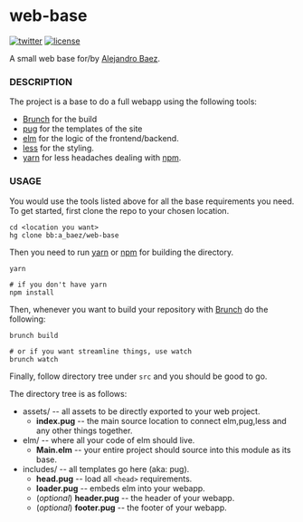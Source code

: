 # web-base
[![twitter][1i]][1p]
[![license][2i]][2p]

A small web base for/by [Alejandro Baez][tw].


### DESCRIPTION
The project is a base to do a full webapp using the following tools:

* [Brunch] for the build
* [pug] for the templates of the site
* [elm] for the logic of the frontend/backend.
* [less] for the styling.
* [yarn] for less headaches dealing with [npm].


### USAGE
You would use the tools listed above for all the base requirements you need. To get started, first clone the repo to your chosen location.

``` fish
cd <location you want>
hg clone bb:a_baez/web-base
```
Then you need to run [yarn] or [npm] for building the directory.

``` fish
yarn

# if you don't have yarn
npm install
```

Then, whenever you want to build your repository with [Brunch] do the following:

``` fish
brunch build

# or if you want streamline things, use watch
brunch watch
```


Finally, follow directory tree under `src` and you should be good to go.

The directory tree is as follows:

* assets/ -- all assets to be directly exported to your web project.
    * **index.pug** -- the main source location to connect elm,pug,less and any other things together.
* elm/ -- where all your code of elm should live.
    * **Main.elm** -- your entire project should source into this module as its base.
* includes/ -- all templates go here (aka: pug).
    * **head.pug** -- load all `<head>` requirements.
    * **loader.pug** -- embeds elm into your webapp.
    * (_optional_) **header.pug** -- the header of your webapp.
    * (_optional_) **footer.pug** -- the footer of your webapp.



[tw]: https://twitter.com/a_baez
[Brunch]: http://brunch.io
[pug]: https://pugjs.org/api/getting-started.html
[elm]: http://elm-lang.org/
[less]: http://lesscss.org/
[npm]: https://npmjs.org
[yarn]: https://yarnpkg.com

[1i]: https://img.shields.io/badge/twitter-a_baez-blue.svg
[1p]: https://twitter.com/a_baez
[2i]: https://img.shields.io/badge/license-MIT-green.svg
[2p]: ./LICENSE.md
